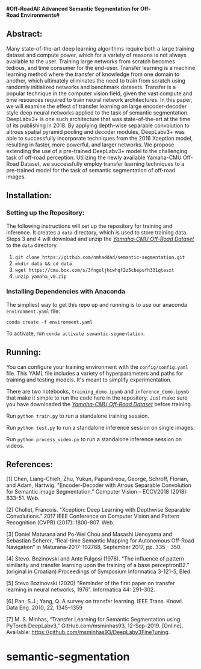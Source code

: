 **#Off-RoadAI: Advanced Semantic Segmentation for Off-Road Environments#**


## Abstract:
Many state-of-the-art deep learning algorithms require both a large training dataset and compute power, which for a variety of reasons is not always available to the user. Training large networks from scratch becomes tedious, and time consumer for the end-user. Transfer learning is a machine learning method where the transfer of knowledge from one domain to another, which ultimately eliminates the need to train from scratch using randomly initialized networks and benchmark datasets. Transfer is a popular technique in the computer vision field, given the vast compute and time resources required to train neural network architectures. In this paper, we will examine the effect of transfer learning on large encoder-decoder style deep neural networks applied to the task of semantic segmentation. DeepLabv3+ is one such architecture that was state-of-the-art at the time of its publishing in 2018. By applying depth-wise separable convolution to altrous spatial pyramid pooling and decoder modules, DeepLabv3+ was able to successfully incorporate techniques from the 2016 Xception model, resulting in faster, more powerful, and larger networks. We propose extending the use of a pre-trained DeepLabv3+ model to the challenging task of off-road perception. Utilizing the newly available Yamaha-CMU Off-Road Dataset, we successfully employ transfer learning techniques to a pre-trained model for the task of semantic segmentation of off-road images.  

## Installation:

### Setting up the Repository: 

The following instructions will set up the repository for training and inference. It creates a `data` directory, which is used to store training data. Steps 3 and 4 will download and unzip the *[Yamaha-CMU Off-Road Dataset](https://theairlab.org/yamaha-offroad-dataset/)* to the `data` directory.

1. `git clone https://github.com/nmhaddad/semantic-segmentation.git`
2. `mkdir data && cd data`
3. `wget https://cmu.box.com/s/3fngoljhcwhqf2z5cbepufh331qtesxt`
4. `unzip yamaha_v0.zip`

### Installing Dependencies with Anaconda
The simpliest way to get this repo up and running is to use our anaconda `environment.yaml` file:

`conda create -f environment.yaml`

To activate, run `conda activate semantic-segmentation`.

## Running:

You can configure your training environment with the `config/config.yaml` file. This YAML file includes a variety of hyperparameters and paths for training and testing models. It's meant to simplify experimentation.

There are two notebooks, `training_demo.ipynb` and `inference_demo.ipynb` that make it simple to run the code here in the repository. Just make sure you have downloaded the *[Yamaha-CMU Off-Road Dataset](https://theairlab.org/yamaha-offroad-dataset/)* before training.

Run `python train.py` to run a standalone training session.

Run `python test.py` to run a standalone inference session on single images.

Run `python process_video.py` to run a standalone inference session on videos.

## References:

[1] Chen, Liang-Chieh, Zhu, Yukun, Papandreou, George, Schroff, Florian, and Adam, Hartwig. "Encoder-Decoder with Atrous Separable Convolution for Semantic Image Segmentation.” Computer Vision – ECCV2018 (2018): 833-51. Web.  

[2] Chollet, Francois. "Xception: Deep Learning with Depthwise Separable Convolutions.” 2017 IEEE Conference on Computer Vision and Pattern Recognition (CVPR) (2017): 1800-807. Web.  

[3]  Daniel Maturana and Po-Wei Chou and Masashi Uenoyama and Sebastian Scherer, “Real-time Semantic Mapping for Autonomous Off-Road Navigation” in Maturana-2017-102768, September 2017, pp. 335 - 350.  

[4]  Stevo. Bozinovski  and  Ante  Fulgosi  (1976).  "The  influence of pattern similarity and transfer learning upon the training of a base perceptronB2.” (original in  Croatian) Proceedings of Symposium Informatica 3-121-5, Bled.  

[5] Stevo Bozinovski (2020) "Reminder of the first paper on transfer learning in neural networks, 1976”. Informatica 44: 291–302.  

[6] Pan, S.J.; Yang, Q. A survey on transfer learning. IEEE Trans. Knowl. Data Eng. 2010, 22, 1345–1359  

[7] M. S. Minhas, “Transfer Learning for Semantic Segmentation using PyTorch DeepLabv3,” GitHub.com/msminhas93, 12-Sep-2019. [Online]. Available: https://github.com/msminhas93/DeepLabv3FineTuning.
# semantic-segmentation
